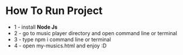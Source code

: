 # How To Run Project
- 1 - install **Node Js**
- 2 - go to music player directory and open command line or terminal
- 3 - type npm i command line or terminal
- 4 - open my-musics.html and enjoy :D
